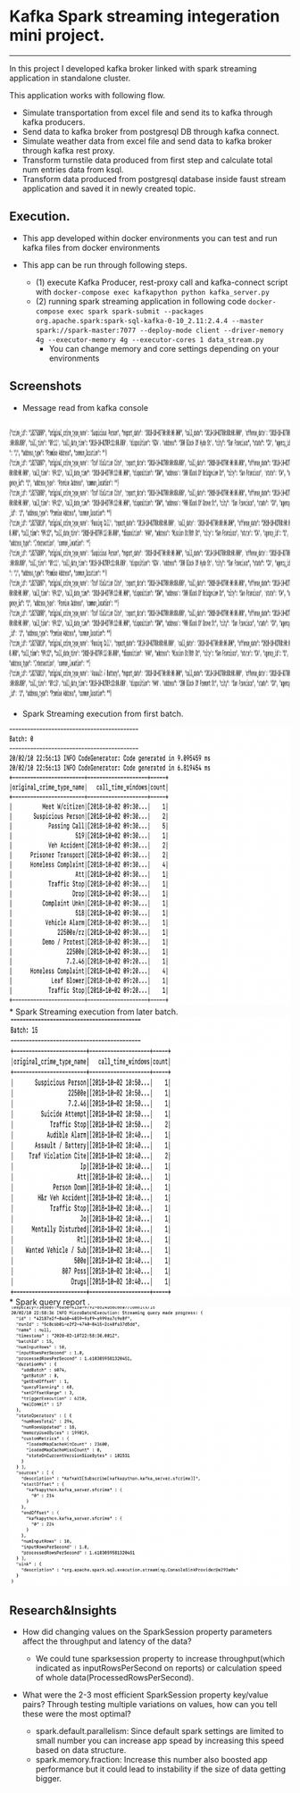 # Kafka Spark streaming integeration mini project.


---
In this project I developed kafka broker linked with spark streaming application in standalone cluster.


This application works with following flow. 

* Simulate transportation from excel file and send its to kafka through kafka producers. 
* Send data to kafka broker from postgresql DB through kafka connect. 
* Simulate weather data from excel file and send data to kafka broker through kafka rest proxy. 
* Transform turnstile data produced from first step and calculate total num entries data from ksql. 
* Transform data produced from postgresql database inside faust stream application and saved it in newly created topic. 



Execution.
---
* This app developed within docker environments you can test and run kafka files from docker environments 

* This app can be run through following steps. 
    * (1) execute Kafka Producer, rest-proxy call and kafka-connect script with `docker-compose exec kafkapython python kafka_server.py`
    * (2) running spark streaming application in following code `docker-compose exec spark spark-submit --packages org.apache.spark:spark-sql-kafka-0-10_2.11:2.4.4 --master spark://spark-master:7077 --deploy-mode client --driver-memory 4g --executor-memory 4g --executor-cores 1 data_stream.py`
        - You can change memory and core settings depending on your environments

Screenshots
---
*  Message read from kafka console
<img src="./screenshot/kafkaconsumer.png" alt="Drawing" style="height: 500px;"/>

*  Spark Streaming execution from first batch.
<img src="./screenshot/sprak1.png" alt="Drawing" style="height: 500px;"/>
*  Spark Streaming execution from later batch.
<img src="./screenshot/spark2.png" alt="Drawing" style="height: 500px;"/>
*  Spark query report .
<img src="./screenshot/spark3.png" alt="Drawing" style="height: 500px;"/>

Research&Insights
---
* How did changing values on the SparkSession property parameters affect the throughput and latency of the data?
    * We could tune sparksession property to increase throughput(which indicated as inputRowsPerSecond on reports) or calculation speed of whole data(ProcessedRowsPerSecond). 

* What were the 2-3 most efficient SparkSession property key/value pairs? Through testing multiple variations on values, how can you tell these were the most optimal?
    * spark.default.parallelism: Since default spark settings are limited to small number you can increase app spead by increasing this speed based on data structure. 
    * spark.memory.fraction: Increase this number also boosted app performance but it could lead to instability if the size of data getting bigger.  
    